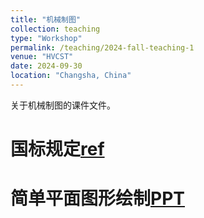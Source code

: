 ```yaml
---
title: "机械制图"
collection: teaching
type: "Workshop"
permalink: /teaching/2024-fall-teaching-1
venue: "HVCST"
date: 2024-09-30
location: "Changsha, China"
---
```


关于机械制图的课件文件。

国标规定[ref](https://www.mechtool.cn/drawingandaccuracy/index.html)
======


简单平面图形绘制[PPT](http://liu-lei98.github.io/files/MDchap1.pdf)
======

